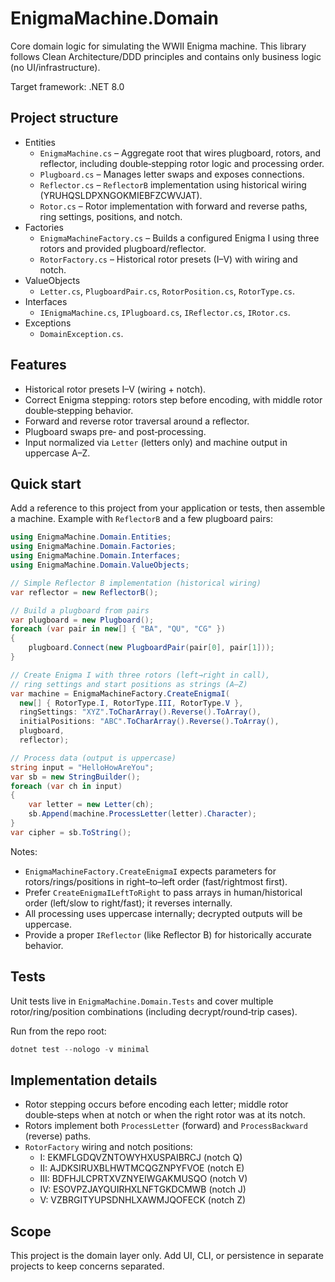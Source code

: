 # EnigmaMachine.Domain

Core domain logic for simulating the WWII Enigma machine. This library follows Clean Architecture/DDD principles and contains only business logic (no UI/infrastructure).

Target framework: .NET 8.0

## Project structure

- Entities
  - `EnigmaMachine.cs` – Aggregate root that wires plugboard, rotors, and reflector, including double‑stepping rotor logic and processing order.
  - `Plugboard.cs` – Manages letter swaps and exposes connections.
  - `Reflector.cs` – `ReflectorB` implementation using historical wiring (YRUHQSLDPXNGOKMIEBFZCWVJAT).
  - `Rotor.cs` – Rotor implementation with forward and reverse paths, ring settings, positions, and notch.
- Factories
  - `EnigmaMachineFactory.cs` – Builds a configured Enigma I using three rotors and provided plugboard/reflector.
  - `RotorFactory.cs` – Historical rotor presets (I–V) with wiring and notch.
- ValueObjects
  - `Letter.cs`, `PlugboardPair.cs`, `RotorPosition.cs`, `RotorType.cs`.
- Interfaces
  - `IEnigmaMachine.cs`, `IPlugboard.cs`, `IReflector.cs`, `IRotor.cs`.
- Exceptions
  - `DomainException.cs`.

## Features

- Historical rotor presets I–V (wiring + notch).
- Correct Enigma stepping: rotors step before encoding, with middle rotor double‑stepping behavior.
- Forward and reverse rotor traversal around a reflector.
- Plugboard swaps pre‑ and post‑processing.
- Input normalized via `Letter` (letters only) and machine output in uppercase A–Z.

## Quick start

Add a reference to this project from your application or tests, then assemble a machine. Example with `ReflectorB` and a few plugboard pairs:

```csharp
using EnigmaMachine.Domain.Entities;
using EnigmaMachine.Domain.Factories;
using EnigmaMachine.Domain.Interfaces;
using EnigmaMachine.Domain.ValueObjects;

// Simple Reflector B implementation (historical wiring)
var reflector = new ReflectorB();

// Build a plugboard from pairs
var plugboard = new Plugboard();
foreach (var pair in new[] { "BA", "QU", "CG" })
{
    plugboard.Connect(new PlugboardPair(pair[0], pair[1]));
}

// Create Enigma I with three rotors (left→right in call),
// ring settings and start positions as strings (A–Z)
var machine = EnigmaMachineFactory.CreateEnigmaI(
  new[] { RotorType.I, RotorType.III, RotorType.V },
  ringSettings: "XYZ".ToCharArray().Reverse().ToArray(),
  initialPositions: "ABC".ToCharArray().Reverse().ToArray(),
  plugboard,
  reflector);

// Process data (output is uppercase)
string input = "HelloHowAreYou";
var sb = new StringBuilder();
foreach (var ch in input)
{
    var letter = new Letter(ch);
    sb.Append(machine.ProcessLetter(letter).Character);
}
var cipher = sb.ToString();
```

Notes:
- `EnigmaMachineFactory.CreateEnigmaI` expects parameters for rotors/rings/positions in right–to–left order (fast/rightmost first).
- Prefer `CreateEnigmaILeftToRight` to pass arrays in human/historical order (left/slow to right/fast); it reverses internally.
- All processing uses uppercase internally; decrypted outputs will be uppercase.
- Provide a proper `IReflector` (like Reflector B) for historically accurate behavior.

## Tests

Unit tests live in `EnigmaMachine.Domain.Tests` and cover multiple rotor/ring/position combinations (including decrypt/round‑trip cases).

Run from the repo root:

```powershell
dotnet test --nologo -v minimal
```

## Implementation details

- Rotor stepping occurs before encoding each letter; middle rotor double‑steps when at notch or when the right rotor was at its notch.
- Rotors implement both `ProcessLetter` (forward) and `ProcessBackward` (reverse) paths.
- `RotorFactory` wiring and notch positions:
  - I:  EKMFLGDQVZNTOWYHXUSPAIBRCJ (notch Q)
  - II: AJDKSIRUXBLHWTMCQGZNPYFVOE (notch E)
  - III: BDFHJLCPRTXVZNYEIWGAKMUSQO (notch V)
  - IV: ESOVPZJAYQUIRHXLNFTGKDCMWB (notch J)
  - V:  VZBRGITYUPSDNHLXAWMJQOFECK (notch Z)

## Scope

This project is the domain layer only. Add UI, CLI, or persistence in separate projects to keep concerns separated.